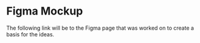 # Figma Mockup
The following link will be to the Figma page that was worked on to create a basis for the ideas.
